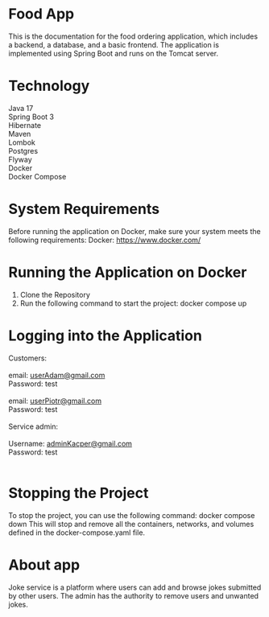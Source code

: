 # Food App
This is the documentation for the food ordering application, which includes a backend, a database, and a basic frontend. The application is implemented 
using Spring Boot and runs on the Tomcat server.
# Technology
Java 17<br>
Spring Boot 3<br>
Hibernate<br>
Maven<br>
Lombok<br>
Postgres<br>
Flyway<br>
Docker<br>
Docker Compose<br>
# System Requirements
Before running the application on Docker, make sure your system meets the following requirements:
Docker: https://www.docker.com/
# Running the Application on Docker
1. Clone the Repository<br>
2. Run the following command to start the project: docker compose up 
   
# Logging into the Application

Customers:<br><br>
email: userAdam@gmail.com <br>
Password: test <br><br>
email: userPiotr@gmail.com <br>
Password: test <br><br>
Service admin:<br><br>
Username: adminKacper@gmail.com <br>
Password: test <br><br>

# Stopping the Project
To stop the project, you can use the following command: docker compose down
This will stop and remove all the containers, networks, and volumes defined in the docker-compose.yaml file.

# About app
Joke service is a platform where users can add and browse jokes submitted by other users. The admin has the authority to remove users and unwanted jokes.



